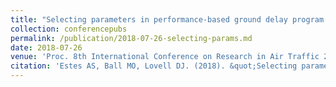 ```yaml
---
title: "Selecting parameters in performance-based ground delay program planning."
collection: conferencepubs
permalink: /publication/2018-07-26-selecting-params.md
date: 2018-07-26
venue: 'Proc. 8th International Conference on Research in Air Traffic 2018'
citation: 'Estes AS, Ball MO, Lovell DJ. (2018). &quot;Selecting parameters in performance-based ground delay program planning.&quot; <i>Proc. 8th International Conference on Research in Air Traffic 2018</i>. Barcelona.'
---
```

